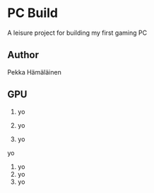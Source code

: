 # PC Build

A leisure project for building my first gaming PC


## Author

Pekka Hämäläinen


## GPU

1. yo

2. yo

3. yo

yo

1. yo
2. yo
3. yo
